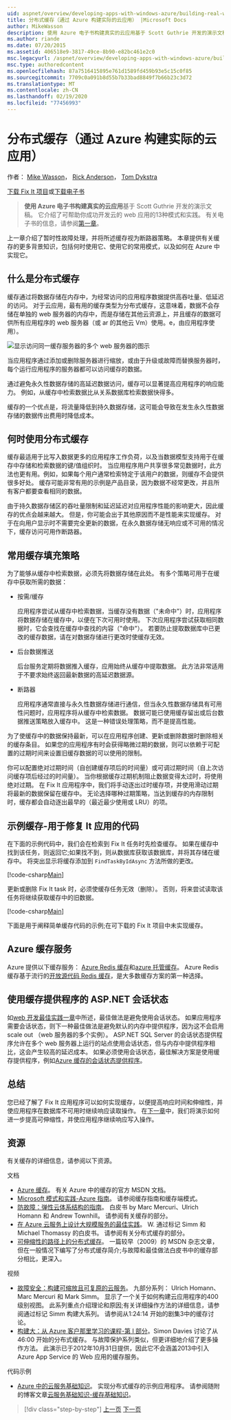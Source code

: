 ```yaml
---
uid: aspnet/overview/developing-apps-with-windows-azure/building-real-world-cloud-apps-with-windows-azure/distributed-caching
title: 分布式缓存（通过 Azure 构建实际的云应用） |Microsoft Docs
author: MikeWasson
description: 使用 Azure 电子书构建真实的云应用基于 Scott Guthrie 开发的演示文稿。 它介绍了13种模式和实践，
ms.author: riande
ms.date: 07/20/2015
ms.assetid: 406518e9-3817-49ce-8b90-e82bc461e2c0
msc.legacyurl: /aspnet/overview/developing-apps-with-windows-azure/building-real-world-cloud-apps-with-windows-azure/distributed-caching
msc.type: authoredcontent
ms.openlocfilehash: 87a7516415895e761d1589fd459b93e5c15c0f85
ms.sourcegitcommit: 7709c0a091b8d55b7b33bad8849f7b66b23c3d72
ms.translationtype: MT
ms.contentlocale: zh-CN
ms.lasthandoff: 02/19/2020
ms.locfileid: "77456993"
---
```

# <a name="distributed-caching-building-real-world-cloud-apps-with-azure"></a>分布式缓存（通过 Azure 构建实际的云应用）

作者： [Mike Wasson](https://github.com/MikeWasson)， [Rick Anderson](https://twitter.com/RickAndMSFT)， [Tom Dykstra](https://github.com/tdykstra)

[下载 Fix It 项目](https://code.msdn.microsoft.com/Fix-It-app-for-Building-cdd80df4)或[下载电子书](https://blogs.msdn.com/b/microsoft_press/archive/2014/07/23/free-ebook-building-cloud-apps-with-microsoft-azure.aspx)

> **使用 Azure 电子书构建真实的云应用**基于 Scott Guthrie 开发的演示文稿。 它介绍了可帮助你成功开发云的 web 应用的13种模式和实践。 有关电子书的信息，请参阅[第一章](introduction.md)。

上一章介绍了暂时性故障处理，并将所述缓存视为断路器策略。 本章提供有关缓存的更多背景知识，包括何时使用它、使用它的常用模式，以及如何在 Azure 中实现它。

## <a name="what-is-distributed-caching"></a>什么是分布式缓存

缓存通过将数据存储在内存中，为经常访问的应用程序数据提供高吞吐量、低延迟的访问。 对于云应用，最有用的缓存类型为分布式缓存，这意味着，数据不会存储在单独的 web 服务器的内存中，而是存储在其他云资源上，并且缓存的数据可供所有应用程序的 web 服务器（或 ar 的其他云 Vm）使用。e，由应用程序使用）。

![显示访问同一缓存服务器的多个 web 服务器的图示](distributed-caching/_static/image1.png)

当应用程序通过添加或删除服务器进行缩放，或由于升级或故障而替换服务器时，每个运行应用程序的服务器都可以访问缓存的数据。

通过避免永久性数据存储的高延迟数据访问，缓存可以显著提高应用程序的响应能力。 例如，从缓存中检索数据比从关系数据库检索数据快得多。

缓存的一个优点是，将流量降低到持久数据存储，这可能会导致在发生永久性数据存储的数据传出费用时降低成本。

## <a name="when-to-use-distributed-caching"></a>何时使用分布式缓存

缓存最适用于比写入数据更多的应用程序工作负荷，以及当数据模型支持用于在缓存中存储和检索数据的键/值组织时。 当应用程序用户共享很多常见数据时，此方法也更有用。例如，如果每个用户通常检索特定于该用户的数据，则缓存不会提供很多好处。 缓存可能非常有用的示例是产品目录，因为数据不经常更改，并且所有客户都要查看相同的数据。

由于持久数据存储区的吞吐量限制和延迟延迟对应用程序性能的影响更大，因此缓存的优点会越来越大。 但是，你可能会出于其他原因而不是性能来实现缓存。 对于在向用户显示时不需要完全更新的数据，在永久数据存储无响应或不可用的情况下，缓存访问可用作断路器。

## <a name="popular-cache-population-strategies"></a>常用缓存填充策略

为了能够从缓存中检索数据，必须先将数据存储在此处。 有多个策略可用于在缓存中获取所需的数据：

- 按需/缓存

    应用程序尝试从缓存中检索数据，当缓存没有数据（"未命中"）时，应用程序将数据存储在缓存中，以便在下次可用时使用。 下次应用程序尝试获取相同数据时，它会查找在缓存中查找的内容（"命中"）。 若要防止提取数据库中已更改的缓存数据，请在对数据存储进行更改时使缓存无效。
- 后台数据推送

    后台服务定期将数据推入缓存，应用始终从缓存中提取数据。 此方法非常适用于不要求始终返回最新数据的高延迟数据源。
- 断路器

    应用程序通常直接与永久性数据存储进行通信，但当永久性数据存储具有可用性问题时，应用程序将从缓存中检索数据。 数据可能已使用缓存留出或后台数据推送策略放入缓存中。 这是一种错误处理策略，而不是提高性能。

为了使缓存中的数据保持最新，可以在应用程序创建、更新或删除数据时删除相关的缓存条目。 如果您的应用程序有时会获得略微过期的数据，则可以依赖于可配置的过期时间来设置旧缓存数据的可以使用的限制。

你可以配置绝对过期时间（自创建缓存项后的时间量）或可调过期时间（自上次访问缓存项后经过的时间量）。 当你根据缓存过期机制阻止数据变得太过时，将使用绝对过期。 在 Fix It 应用程序中，我们将手动逐出过时缓存项，并使用滑动过期将最新的数据保留在缓存中。 无论选择哪种过期策略，当达到缓存的内存限制时，缓存都会自动逐出最早的（最近最少使用或 LRU）的项。

## <a name="sample-cache-aside-code-for-fix-it-app"></a>示例缓存-用于修复 It 应用的代码

在下面的示例代码中，我们会在检索到 Fix It 任务时先检查缓存。 如果在缓存中找到该任务，则返回它;如果找不到，则从数据库获取该数据库，并将其存储在缓存中。 将突出显示将缓存添加到 `FindTaskByIdAsync` 方法所做的更改。

[!code-csharp[Main](distributed-caching/samples/sample1.cs?highlight=5,9-11,13-15,19)]

更新或删除 Fix It task 时，必须使缓存任务无效（删除）。 否则，将来尝试读取该任务将继续获取缓存中的旧数据。

[!code-csharp[Main](distributed-caching/samples/sample2.cs?highlight=7)]

下面是用于阐释简单缓存代码的示例;在可下载的 Fix It 项目中未实现缓存。

## <a name="azure-caching-services"></a>Azure 缓存服务

Azure 提供以下缓存服务： [Azure Redis 缓存](https://msdn.microsoft.com/library/dn690523.aspx)和[azure 托管缓存](https://msdn.microsoft.com/library/dn386094.aspx)。 Azure Redis 缓存基于流行的[开放源代码 Redis 缓存](http://redis.io/)，是大多数缓存方案的第一种选择。

<a id="sessionstate"></a>
## <a name="aspnet-session-state-using-a-cache-provider"></a>使用缓存提供程序的 ASP.NET 会话状态

如[web 开发最佳实践一章](web-development-best-practices.md)中所述，最佳做法是避免使用会话状态。 如果应用程序需要会话状态，则下一种最佳做法是避免默认的内存中提供程序，因为这不会启用 scale out （web 服务器的多个实例）。 ASP.NET SQL Server 的会话状态提供程序允许在多个 web 服务器上运行的站点使用会话状态，但与内存中提供程序相比，这会产生较高的延迟成本。 如果必须使用会话状态，最佳解决方案是使用缓存提供程序，例如[Azure 缓存的会话状态提供程序](https://msdn.microsoft.com/library/windowsazure/gg185668.aspx)。

## <a name="summary"></a>总结

您已经了解了 Fix It 应用程序可以如何实现缓存，以便提高响应时间和伸缩性，并使应用程序在数据库不可用时继续响应读取操作。 在[下一章](queue-centric-work-pattern.md)中，我们将演示如何进一步提高可伸缩性，并使应用程序继续响应写入操作。

## <a name="resources"></a>资源

有关缓存的详细信息，请参阅以下资源。

文档

- [Azure 缓存](https://msdn.microsoft.com/library/gg278356.aspx)。 有关 Azure 中的缓存的官方 MSDN 文档。
- [Microsoft 模式和实践-Azure 指南](https://msdn.microsoft.com/library/dn568099.aspx)。 请参阅缓存指南和缓存端模式。
- [防故障：弹性云体系结构的指南](https://msdn.microsoft.com/library/windowsazure/jj853352.aspx)。 白皮书 by Marc Mercuri、Ulrich Homann 和 Andrew Townhill。 请参阅有关缓存的部分。
- [在 Azure 云服务上设计大规模服务的最佳实践](https://msdn.microsoft.com/library/windowsazure/jj717232.aspx)。 W. 通过标记 Simm 和 Michael Thomassy 的白皮书。 请参阅有关分布式缓存的部分。
- [可伸缩性的路径上的分布式缓存](https://msdn.microsoft.com/magazine/dd942840.aspx)。 一篇较早（2009）的 MSDN 杂志文章，但在一般情况下编写了分布式缓存简介;与故障和最佳做法白皮书中的缓存部分相比，更深入。

视频

- [故障安全：构建可缩放且可复原的云服务](https://channel9.msdn.com/Series/FailSafe)。 九部分系列： Ulrich Homann、Marc Mercuri 和 Mark Simm。 显示了一个关于如何构建云应用程序的400级别视图。 此系列重点介绍理论和原因;有关详细操作方法的详细信息，请参阅通过标记 Simm 构建大系列。 请参阅从1:24:14 开始的剧集3中的缓存讨论。
- [构建大：从 Azure 客户那里学习的课程-第 I 部分](https://channel9.msdn.com/Events/Build/2012/3-029)。Simon Davies 讨论了从46:00 开始的分布式缓存。 与故障保护系列类似，但更详细地介绍了更多操作方法。 此演示已于2012年10月31日提供，因此它不会涵盖2013中引入 Azure App Service 的 Web 应用的缓存服务。

代码示例

- [Azure 中的云服务基础知识](https://code.msdn.microsoft.com/Cloud-Service-Fundamentals-4ca72649)。 实现分布式缓存的示例应用程序。 请参阅随附的博客文章[云服务基础知识-缓存基础知识](https://blogs.msdn.com/b/windowsazure/archive/2013/10/03/cloud-service-fundamentals-caching-basics.aspx)。

> [!div class="step-by-step"]
> [上一页](transient-fault-handling.md)
> [下一页](queue-centric-work-pattern.md)
